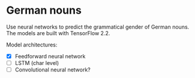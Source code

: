 # German nouns

Use neural networks to predict the grammatical gender of German nouns. The models are built with TensorFlow 2.2.

Model architectures:

* [x] Feedforward neural network
* [ ] LSTM (char level)
* [ ] Convolutional neural network?
